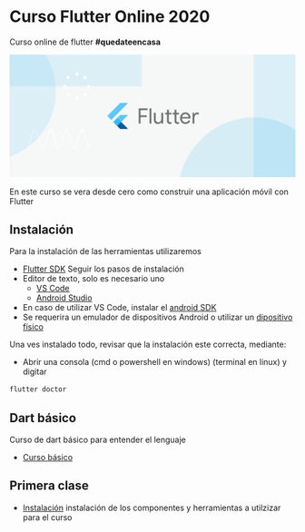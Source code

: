 # Curso Flutter Online 2020
Curso online de flutter **#quedateencasa**

![](image_readme/image.png)

En este curso se vera desde cero como construir una aplicación móvil con Flutter

## Instalación

Para la instalación de las herramientas utilizaremos
* [Flutter SDK](https://flutter.dev/docs/get-started/install) Seguir los pasos de instalación
* Editor de texto, solo es necesario uno
    * [VS Code](https://code.visualstudio.com/download)
    * [Android Studio](https://developer.android.com/studio)
* En caso de utilizar VS Code, instalar el [android SDK](https://developer.android.com/studio)
* Se requerira un emulador de dispositivos Android o utilizar un [dipositivo físico](https://www.jiho.com/es/recuperar-datos/habilitar-usb-depuracion-en-android.html)

Una ves instalado todo, revisar que la instalación este correcta, mediante:
* Abrir una consola (cmd o powershell en windows) (terminal en linux) y digitar
```bash
flutter doctor
```

## Dart básico

Curso de dart básico para entender el lenguaje
* [Curso básico](https://github.com/Alvardud/Curso-Flutter-online-2020/tree/dart-ejemplos/dart_ejemplos)

## Primera clase

* [Instalación](https://drive.google.com/open?id=1CmagS_Ox3IWVd2PLeBBdF6s_Lv27cV69) instalación de los componentes y herramientas a utilzizar para el curso